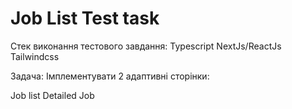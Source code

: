 # Job List Test task

Стек виконання тестового завдання:
Typescript
NextJs/ReactJs
Tailwindcss

Задача:
Імплементувати 2 адаптивні сторінки:

Job list
Detailed Job
